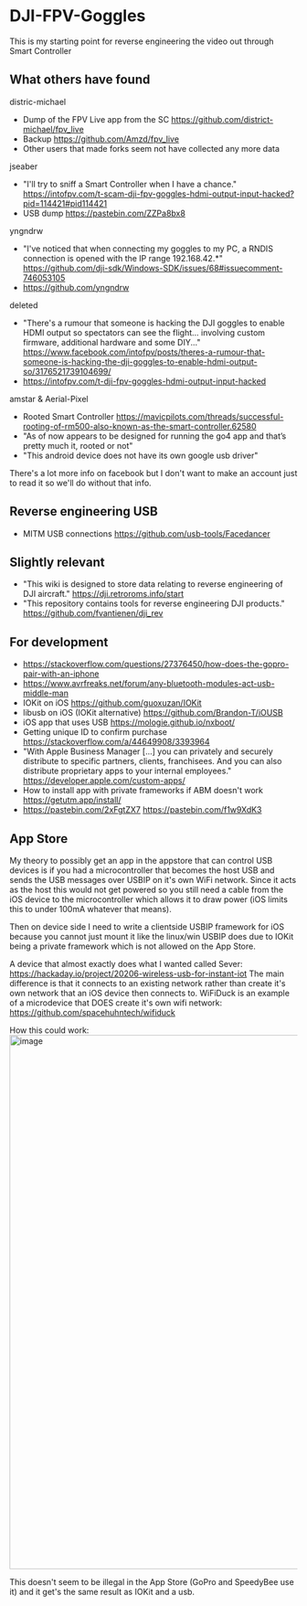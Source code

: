# DJI-FPV-Goggles

This is my starting point for reverse engineering the video out through Smart Controller

## What others have found

distric-michael
- Dump of the FPV Live app from the SC https://github.com/district-michael/fpv_live
- Backup https://github.com/Amzd/fpv_live
- Other users that made forks seem not have collected any more data

jseaber
- "I'll try to sniff a Smart Controller when I have a chance." https://intofpv.com/t-scam-dji-fpv-goggles-hdmi-output-input-hacked?pid=114421#pid114421
- USB dump https://pastebin.com/ZZPa8bx8

yngndrw
- "I've noticed that when connecting my goggles to my PC, a RNDIS connection is opened with the IP range 192.168.42.*" https://github.com/dji-sdk/Windows-SDK/issues/68#issuecomment-746053105 
- https://github.com/yngndrw

deleted
- "There's a rumour that someone is hacking the DJI goggles to enable HDMI output so spectators can see the flight... involving custom firmware, additional hardware and some DIY..." https://www.facebook.com/intofpv/posts/theres-a-rumour-that-someone-is-hacking-the-dji-goggles-to-enable-hdmi-output-so/3176521739104699/
- https://intofpv.com/t-dji-fpv-goggles-hdmi-output-input-hacked

amstar & Aerial-Pixel
- Rooted Smart Controller https://mavicpilots.com/threads/successful-rooting-of-rm500-also-known-as-the-smart-controller.62580
- "As of now appears to be designed for running the go4 app and that’s pretty much it, rooted or not"
- "This android device does not have its own google usb driver"

There's a lot more info on facebook but I don't want to make an account just to read it so we'll do without that info.

## Reverse engineering USB

- MITM USB connections https://github.com/usb-tools/Facedancer

## Slightly relevant

- "This wiki is designed to store data relating to reverse engineering of DJI aircraft." https://dji.retroroms.info/start
- "This repository contains tools for reverse engineering DJI products." https://github.com/fvantienen/dji_rev

## For development

- https://stackoverflow.com/questions/27376450/how-does-the-gopro-pair-with-an-iphone
- https://www.avrfreaks.net/forum/any-bluetooth-modules-act-usb-middle-man
- IOKit on iOS https://github.com/guoxuzan/IOKit
- libusb on iOS (IOKit alternative) https://github.com/Brandon-T/iOUSB
- iOS app that uses USB https://mologie.github.io/nxboot/
- Getting unique ID to confirm purchase https://stackoverflow.com/a/44649908/3393964
- "With Apple Business Manager [...] you can privately and securely distribute to specific partners, clients, franchisees. And you can also distribute proprietary apps to your internal employees." https://developer.apple.com/custom-apps/
- How to install app with private frameworks if ABM doesn't work https://getutm.app/install/
- https://pastebin.com/2xFgtZX7 https://pastebin.com/f1w9XdK3

## App Store

My theory to possibly get an app in the appstore that can control USB devices is if you had a microcontroller that becomes the host USB and sends the USB messages over USBIP on it's own WiFi network. Since it acts as the host this would not get powered so you still need a cable from the iOS device to the microcontroller which allows it to draw power (iOS limits this to under 100mA whatever that means).

Then on device side I need to write a clientside USBIP framework for iOS because you cannot just mount it like the linux/win USBIP does due to IOKit being a private framework which is not allowed on the App Store. 

A device that almost exactly does what I wanted called Sever: https://hackaday.io/project/20206-wireless-usb-for-instant-iot
The main difference is that it connects to an existing network rather than create it's own network that an iOS device then connects to. WiFiDuck is an example of a microdevice that DOES create it's own wifi network: https://github.com/spacehuhntech/wifiduck

How this could work:
<img width="935" alt="image" src="https://user-images.githubusercontent.com/17001151/113121481-fefd1e80-9212-11eb-8719-b0769b074cc0.png">

This doesn't seem to be illegal in the App Store (GoPro and SpeedyBee use it) and it get's the same result as IOKit and a usb.
